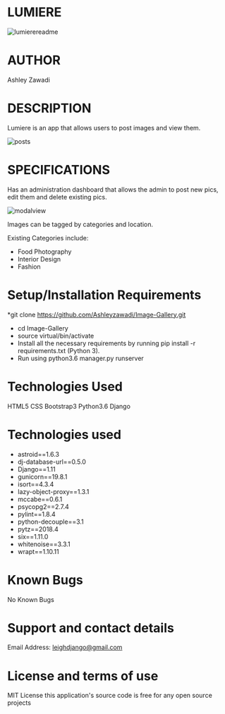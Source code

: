# LUMIERE

![lumierereadme](https://user-images.githubusercontent.com/36164543/42690894-b5eba49a-86ae-11e8-9e65-18f1b677077b.png)


# AUTHOR

Ashley Zawadi

# DESCRIPTION 
Lumiere is an app that allows users to post images and view them.

![posts](https://user-images.githubusercontent.com/36164543/42690925-da97a0aa-86ae-11e8-8799-2b2c25cf36b3.png)

# SPECIFICATIONS
Has an administration dashboard that allows the admin to post new pics, edit them and delete existing pics.

![modalview](https://user-images.githubusercontent.com/36164543/42690961-f339cd90-86ae-11e8-8e45-d1075cfb6a55.png)

Images can be tagged by categories and location.

Existing Categories include:
* Food Photography
* Interior Design
* Fashion

# Setup/Installation Requirements 
*git clone https://github.com/Ashleyzawadi/Image-Gallery.git
* cd Image-Gallery
* source virtual/bin/activate
* Install all the necessary requirements by running pip install -r requirements.txt (Python 3).
* Run using python3.6 manager.py runserver

# Technologies Used
HTML5
CSS
Bootstrap3
Python3.6
Django

#  Technologies used 

* astroid==1.6.3 
* dj-database-url==0.5.0 
* Django==1.11 
* gunicorn==19.8.1 
* isort==4.3.4 
* lazy-object-proxy==1.3.1 
* mccabe==0.6.1 
* psycopg2==2.7.4 
* pylint==1.8.4 
* python-decouple==3.1 
* pytz==2018.4 
* six==1.11.0 
* whitenoise==3.3.1 
* wrapt==1.10.11

# Known Bugs

No Known Bugs

# Support and contact details 
Email Address: leighdjango@gmail.com

# License and terms of use 
MIT License this application's source code is free for any open source projects
